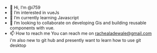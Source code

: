 - 👋 Hi, I’m @i759
- 👀 I’m interested in vueJs
- 🌱 I’m currently learning Javascript
- 💞️ I’m looking to collaborate on developing Gis and building reusable components with vue.
- 📫 How to reach me You can reach me on rachealadewale@gmail.com
i'm also new to git hub and presently want to learn how to use git desktop
<!---
i759/i759 is a ✨ special ✨ repository because its `README.md` (this file) appears on your GitHub profile.
You can click the Preview link to take a look at your changes.
--->
